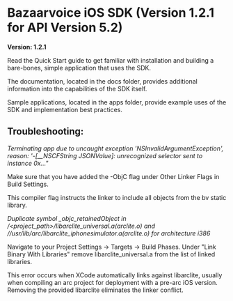 Bazaarvoice iOS SDK (Version 1.2.1 for API Version 5.2)
=

**Version: 1.2.1**

Read the Quick Start guide to get familiar with installation and building a bare-bones, simple application that uses the SDK.

The documentation, located in the docs folder, provides additional information into the capabilities of the SDK itself.

Sample applications, located in the apps folder, provide example uses of the SDK and implementation best practices.

Troubleshooting:
---

*Terminating app due to uncaught exception 'NSInvalidArgumentException', reason: '-[__NSCFString JSONValue]: unrecognized selector sent to instance 0x..."*

Make sure that you have added the -ObjC flag under Other Linker Flags in Build Settings.  

This compiler flag instructs the linker to include all objects from the bv static library.

*Duplicate symbol _objc_retainedObject in /<project_path>/libarclite_universal.a(arclite.o) and /<toolchain path>/usr/lib/arc/libarclite_iphonesimulator.a(arclite.o) for architecture i386*

Navigate to your Project Settings -> Targets -> Build Phases.  Under "Link Binary With Libraries" remove libarclite_universal.a from the list of linked libraries.

This error occurs when XCode automatically links against libarclite, usually when compiling an arc project for deployment with a pre-arc iOS version.  Removing the provided libarclite eliminates the linker conflict.  